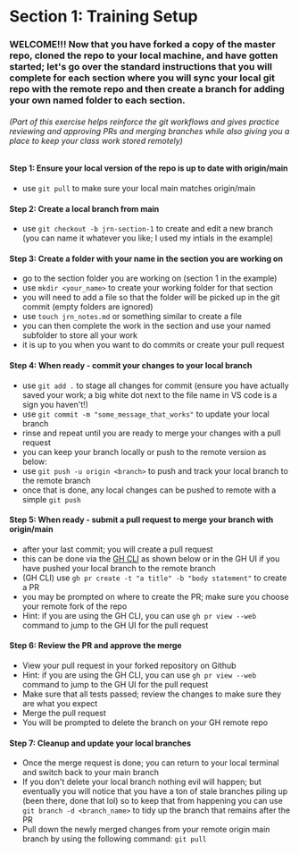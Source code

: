 # Section 1: Training Setup

### WELCOME!!! Now that you have forked a copy of the master repo, cloned the repo to your local machine, and have gotten started; let's go over the standard instructions that you will complete for each section where you will sync your local git repo with the remote repo and then create a branch for adding your own named folder to each section.  
###### (Part of this exercise helps reinforce the git workflows and gives practice reviewing and approving PRs and merging branches while also giving you a place to keep your class work stored remotely)

#### Step 1: Ensure your local version of the repo is up to date with origin/main
- use `git pull` to make sure your local main matches origin/main

#### Step 2: Create a local branch from main
- use `git checkout -b jrn-section-1` to create and edit a new branch (you can name it whatever you like; I used my intials in the example)

#### Step 3: Create a folder with your name in the section you are working on
- go to the section folder you are working on (section 1 in the example)
- use `mkdir <your_name>` to create your working folder for that section
- you will need to add a file so that the folder will be picked up in the git commit (empty folders are ignored)
- use `touch jrn_notes.md` or something similar to create a file
- you can then complete the work in the section and use your named subfolder to store all your work
- it is up to you when you want to do commits or create your pull request

#### Step 4: When ready - commit your changes to your local branch
- use `git add .` to stage all changes for commit (ensure you have actually saved your work; a big white dot next to the file name in VS code is a sign you haven't!)
- use `git commit -m "some_message_that_works"` to update your local branch
- rinse and repeat until you are ready to merge your changes with a pull request
- you can keep your branch locally or push to the remote version as below:
- use `git push -u origin <branch>` to push and track your local branch to the remote branch
- once that is done, any local changes can be pushed to remote with a simple `git push`

#### Step 5: When ready - submit a pull request to merge your branch with origin/main
- after your last commit; you will create a pull request
- this can be done via the [GH CLI](https://cli.github.com/) as shown below or in the GH UI if you have pushed your local branch to the remote branch
- (GH CLI) use `gh pr create -t "a title" -b "body statement"` to create a PR
- you may be prompted on where to create the PR; make sure you choose your remote fork of the repo
- Hint: if you are using the GH CLI, you can use `gh pr view --web` command to jump to the GH UI for the pull request

#### Step 6: Review the PR and approve the merge
- View your pull request in your forked repository on Github
- Hint: if you are using the GH CLI, you can use `gh pr view --web` command to jump to the GH UI for the pull request
- Make sure that all tests passed; review the changes to make sure they are what you expect
- Merge the pull request
- You will be prompted to delete the branch on your GH remote repo

#### Step 7: Cleanup and update your local branches
- Once the merge request is done; you can return to your local terminal and switch back to your main branch
- If you don't delete your local branch nothing evil will happen; but eventually you will notice that you have a ton of stale branches piling up (been there, done that lol) so to keep that from happening you can use `git branch -d <branch_name>` to tidy up the branch that remains after the PR
- Pull down the newly merged changes from your remote origin main branch by using the following command: `git pull`
